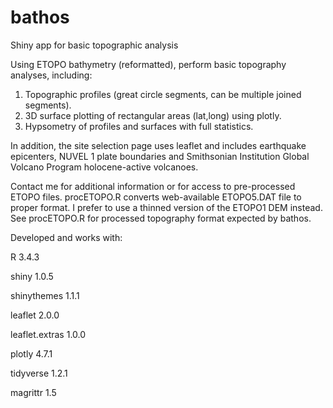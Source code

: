 # bathos
Shiny app for basic topographic analysis

Using ETOPO bathymetry (reformatted), perform basic topography analyses, including:

1. Topographic profiles (great circle segments, can be multiple joined segments).
2. 3D surface plotting of rectangular areas (lat,long) using plotly.
3. Hypsometry of profiles and surfaces with full statistics.

In addition, the site selection page uses leaflet and includes earthquake epicenters, NUVEL 1
plate boundaries and Smithsonian Institution Global Volcano Program holocene-active volcanoes.

Contact me for additional information or for access to pre-processed ETOPO files.
procETOPO.R converts web-available ETOPO5.DAT file to proper format.  I prefer to use
a thinned version of the ETOPO1 DEM instead.  See procETOPO.R for processed topography
format expected by bathos.

Developed and works with:

R 3.4.3

shiny 1.0.5

shinythemes 1.1.1

leaflet 2.0.0

leaflet.extras 1.0.0

plotly 4.7.1

tidyverse 1.2.1

magrittr 1.5
